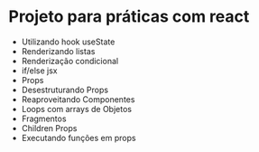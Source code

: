 # Projeto para práticas com react

- Utilizando hook useState
- Renderizando listas
- Renderização condicional
- if/else jsx
- Props
- Desestruturando Props
- Reaproveitando Componentes
- Loops com arrays de Objetos
- Fragmentos
- Children Props
- Executando funções em props